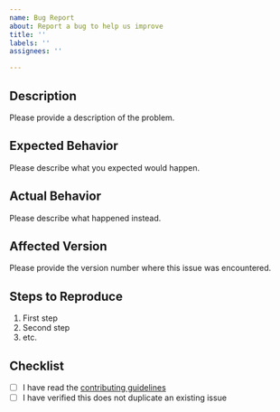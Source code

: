```yaml
---
name: Bug Report
about: Report a bug to help us improve
title: ''
labels: ''
assignees: ''

---
```


## Description

Please provide a description of the problem.

## Expected Behavior

Please describe what you expected would happen.

## Actual Behavior

Please describe what happened instead.

## Affected Version

Please provide the version number where this issue was encountered.

## Steps to Reproduce

1. First step
1. Second step
1. etc.

## Checklist

<!-- TODO: Update the link below if docs stored in a different location  -->
- [ ] I have read the [contributing guidelines](/CONTRIBUTING.md)
- [ ] I have verified this does not duplicate an existing issue
